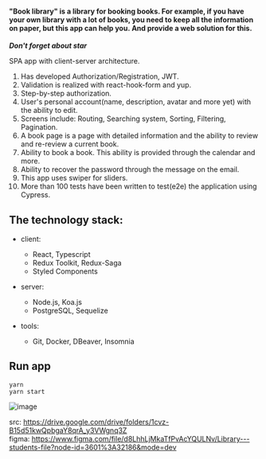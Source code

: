 #### "Book library" is a library for booking books. For example, if you have your own library with a lot of books, you need to keep all the information on paper, but this app can help you. And provide a web solution for this.

**_Don't forget about star_**

SPA app with client-server architecture.

1. Has developed Authorization/Registration, JWT.
2. Validation is realized with react-hook-form and yup.
3. Step-by-step authorization.
4. User's personal account(name, description, avatar and more yet) with the ability to edit.
5. Screens include: Routing, Searching system, Sorting, Filtering, Pagination.
6. A book page is a page with detailed information and the ability to review and re-review a current book.
7. Ability to book a book. This ability is provided through the calendar and more.
8. Ability to recover the password through the message on the email.
9. This app uses swiper for sliders.
10. More than 100 tests have been written to test(e2e) the application using Cypress.

## The technology stack:

- client:

  - React, Typescript
  - Redux Toolkit, Redux-Saga
  - Styled Components

- server:

  - Node.js, Koa.js
  - PostgreSQL, Sequelize

- tools:

  - Git, Docker, DBeaver, Insomnia

## Run app

```
yarn
yarn start
```

![image](https://user-images.githubusercontent.com/66359081/227992921-0d87e337-a8fb-4cae-99f9-78041ece5563.png)

src: https://drive.google.com/drive/folders/1cvz-B15d51kwQpbgaY8qrA_y3VWgnq3Z  
figma: https://www.figma.com/file/d8LhhLjMkaTfPvAcYQULNv/Library---students-file?node-id=3601%3A32186&mode=dev
